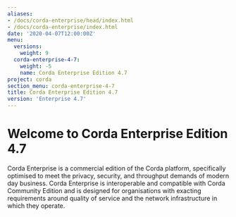 ```yaml
---
aliases:
- /docs/corda-enterprise/head/index.html
- /docs/corda-enterprise/index.html
date: '2020-04-07T12:00:00Z'
menu:
  versions:
    weight: 9
  corda-enterprise-4-7:
    weight: -5
    name: Corda Enterprise Edition 4.7
project: corda
section_menu: corda-enterprise-4-7
title: Corda Enterprise Edition 4.7
version: 'Enterprise 4.7'
---
```


# Welcome to Corda Enterprise Edition 4.7

Corda Enterprise is a commercial edition of the Corda platform, specifically optimised to meet the privacy, security, and
throughput demands of modern day business. Corda Enterprise is interoperable and compatible with Corda Community Edition and
is designed for organisations with exacting requirements around quality of service and the network infrastructure in
which they operate.
